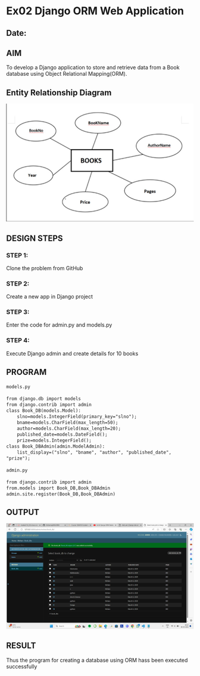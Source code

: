 # Ex02 Django ORM Web Application
## Date: 

## AIM
To develop a Django application to store and retrieve data from a Book database using Object Relational Mapping(ORM).

## Entity Relationship Diagram
![alt text](<Screenshot 2024-03-06 092518.png>)


## DESIGN STEPS

### STEP 1:
Clone the problem from GitHub

### STEP 2:
Create a new app in Django project

### STEP 3:
Enter the code for admin.py and models.py

### STEP 4:
Execute Django admin and create details for 10 books

## PROGRAM

```
models.py

from django.db import models
from django.contrib import admin
class Book_DB(models.Model):
    slno=models.IntegerField(primary_key="slno");   	
    bname=models.CharField(max_length=50);
    author=models.CharField(max_length=20);
    published_date=models.DateField();
    prize=models.IntegerField();
class Book_DBAdmin(admin.ModelAdmin):
	list_display=("slno", "bname", "author", "published_date", "prize");

admin.py

from django.contrib import admin
from.models import Book_DB,Book_DBAdmin
admin.site.register(Book_DB,Book_DBAdmin)

```

## OUTPUT
![alt text](<Screenshot (3).png>)



## RESULT
Thus the program for creating a database using ORM hass been executed successfully

